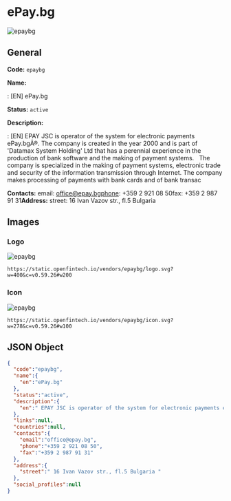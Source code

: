 
# ePay.bg 
![epaybg](https://static.openfintech.io/vendors/epaybg/logo.svg?w=400&c=v0.59.26#w200)  

## General 
 
**Code:** `epaybg` 
 
**Name:** 
 
:	[EN] ePay.bg 
 
**Status:** `active` 
 
**Description:** 
 
: [EN]  EPAY JSC is operator of the system for electronic payments ePay.bgÂ®. The company is created in the year 2000 and is part of 'Datamax System Holding' Ltd that has a perennial experience in the production of bank software and the making of payment systems.   The company is specialized in the making of payment systems, electronic trade and security of the information transmission through Internet. The company makes processing of payments with bank cards and of bank transac  
 
**Contacts:** 
email: office@epay.bgphone: +359 2 921 08 50fax: +359 2 987 91 31**Address:** 
street:  16 Ivan Vazov str., fl.5 Bulgaria  

## Images 

### Logo 
 
![epaybg](https://static.openfintech.io/vendors/epaybg/logo.svg?w=400&c=v0.59.26#w200)  

```
https://static.openfintech.io/vendors/epaybg/logo.svg?w=400&c=v0.59.26#w200
```  

### Icon 
 
![epaybg](https://static.openfintech.io/vendors/epaybg/icon.svg?w=278&c=v0.59.26#w100)  

```
https://static.openfintech.io/vendors/epaybg/icon.svg?w=278&c=v0.59.26#w100
```  

## JSON Object 

```json
{
  "code":"epaybg",
  "name":{
    "en":"ePay.bg"
  },
  "status":"active",
  "description":{
    "en":" EPAY JSC is operator of the system for electronic payments ePay.bg\u00c2\u00ae. The company is created in the year 2000 and is part of 'Datamax System Holding' Ltd that has a perennial experience in the production of bank software and the making of payment systems. \u00a0 The company is specialized in the making of payment systems, electronic trade and security of the information transmission through Internet. The company makes processing of payments with bank cards and of bank transac "
  },
  "links":null,
  "countries":null,
  "contacts":{
    "email":"office@epay.bg",
    "phone":"+359 2 921 08 50",
    "fax":"+359 2 987 91 31"
  },
  "address":{
    "street":" 16 Ivan Vazov str., fl.5 Bulgaria "
  },
  "social_profiles":null
}
```  
